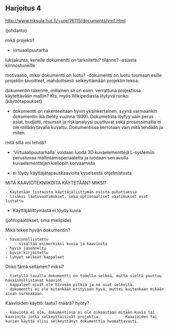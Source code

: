 ## Harjoitus 4


http://www.niksula.hut.fi/~ure/76115/documents/vm1.html

(johdanto)


mikä projekti?
- virtuaalipuutarha


lukijakunta, kenelle dokumentti on tarkoitettu?
tilanne?
-asiasta kiinnostuneille

motivaatio, miksi dokumentti on luotu?
-dokumentti on luotu tuomaan esille projektin tavoitteet, mahdollisesti selkeyttämään projektin tekoa.

dokumentin rakenne, millainen se on esim. verrattuna projektissa käytettävään malliin? Kts. myös Wikipediasta löytyvä runko. (käyttötapaukset)

- dokumentti on rakenteeltaan hyvin yksinkertainen, syynä varmaankin dokumentin ikä (tehty vuonna 1999). Dokumetista löytyy vain perus asiat, budjetti, resurssit ja riskianalyysi puuttuvat sekä prosessimallia ei ole millään tavalla kuvattu.
Dokumentissa kerrotaan vain mitä tehdään ja miten.

mitä sillä voi tehdä?

- 'Virtuaalipuutarhalla' voidaan luoda 3D kuvaelementtejä L-systemiin perustuvaa mallintamisperiaatetta ja luodaan sen avulla kuvaelementtejen kieliopin korvaamista

- ei löydy käyttäjätapauskaavioita kyseisestä ohjelmistosta

MITÄ KAAVIOTEKNIIKOITA KÄYTETÄÄN? MIKSI?

	- Käytetään listausta käyttäjäliittymän osista puhuttaessa
	- lisäksi laatuvaatimukset, sekä optionaaliset vaatimukset ovat listattu

	

- Käyttäjäliittymästä ei löydy kuvia


(johtopäätökset, oma mielipide)

Mikä tekee hyvän dokumentin?

	- havainnollistettu
		- sisältää esimerkiksi kuvia ja kaavioita
	- hyvin jäsennelty
	- hyvin kirjoitettu 
	- lyhyet selkeät kappaleet

	
Onko tämä sellainen? miksi?

	- tietyllä tavalla dokumentti on todella selkeä, mutta sieltä puuttuu havainnollistavat kaaviot
	- kappaleet eivät ole hirveän pitkiä ja ne ovat selkeitä.
	- dokumentti ei ole mitenkään erityisen hyvä, muttei kuitenkaan mikään aivan surkeakaan.


	
Kaavioiden käyttö: laatu? määrä? hyöty?

	- kaaviota ei ole, dokumentissa ei ole oikeastaan mitään kuvia tai kaavioita jotka selkeyttäisivät projektia. 			Kaavioiden tai kuvien käyttö olisi selkeyttänyt dokumenttia huomattavasti.

